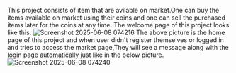This project consists of item that are avilable on market.One can buy the items available on market using their coins and one can sell the purchased items later for the coins at any time.
The welcome page of this project looks like this.
![Screenshot 2025-06-08 074216](https://github.com/user-attachments/assets/a464f81e-570b-456f-b6e6-830e68da8fea)
The above picture is the home page of this project and when user didn't register themselves or logged in and tries to access the market page,They will see a message along with the login page automatically just like in the below picture.
![Screenshot 2025-06-08 074240](https://github.com/user-attachments/assets/dded8a3d-52db-4f12-b886-404b7ead0dbf)
